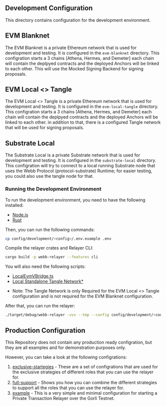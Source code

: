 ## Development Configuration

This directory contains configuration for the development environment.

## EVM Blanknet

The EVM Blanknet is a private Ethereum network that is used for development and testing. It is configured in the `evm-blanknet` directory. This configration starts a 3 chains [Athena, Hermes, and Demeter] each chain will contain the deplpyed contracts and the deployed Anchors will be linked to each other. This will use the Mocked Signing Backend for signing proposals.

## EVM Local <> Tangle

The EVM Local <> Tangle is a private Ethereum network that is used for development and testing. It is configured in the `evm-local-tangle` directory. This configration starts a 3 chains [Athena, Hermes, and Demeter] each chain will contain the deplpyed contracts and the deployed Anchors will be linked to each other. in addition to that, there is a configured Tangle network that will be used for signing proposals.

## Substrate Local

The Substrate Local is a private Substrate network that is used for development and testing. It is configured in the `substrate-local` directory. This configration will try to connect to a local running Substrate node that uses the Webb Protocol (protocol-substrate) Runtime; for easier testing, you could also use the tangle node for that.

### Running the Development Environment

To run the development environment, you need to have the following installed:

- [Node.js](https://nodejs.org/en/download/)
- [Rust](https://www.rustup.rs/)

Then, you can run the following commands:

```bash
cp config/development/<config>/.env.example .env
```

Compile the relayer crates and Relayer CLI:

```bash
cargo build -p webb-relayer --features cli
```

You will also need the following scripts:

- [LocalEvmVBridge.ts](https://github.com/webb-tools/protocol-solidity/blob/a56f5cd325e7f6b59d2eeae8597836dfae012da5/scripts/evm/deployments/LocalEvmVBridge.ts)
- [Local Standalone Tangle Network\*](https://github.com/webb-tools/tangle/tree/main/scripts#run-a-standalone-tangle-network)

* Note: The Tangle Network is only Required for the EVM Local <> Tangle configuration and is not required for the EVM Blanknet configuration.

After that, you can run the relayer:

```bash
./target/debug/webb-relayer -vvv --tmp --config config/development/<config>
```

## Production Configuration

This Repository does not contain any production ready configration, but they are all examples and for demonstration purposes only.

However, you can take a look at the following configrations:

1. [exclusive-startegies](../exclusive-strategies/) - These are a set of configrations that are used for the exclusive strategies of different roles that you can use the relayer for.
2. [full-support](../full-support/) - Shows you how you can combine the different strategies to support all the roles that you can use the relayer for.
3. [example](../example/) - This is a very simple and minimal configuration for starting a Private Transaction Relayer over the Gorli Testnet.
